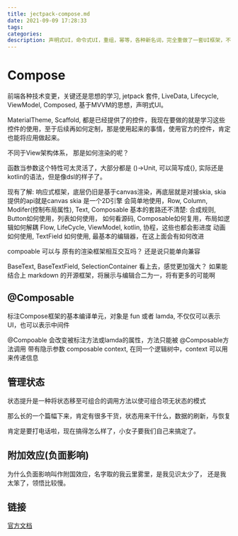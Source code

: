 ```yaml
---
title: jectpack-compose.md
date: 2021-09-09 17:28:33
tags:
categories:
description: 声明式UI，命令式UI，重组，幂等，各种新名词，完全重做了一套UI框架，不同以之前的View,ViewGroup架构。
---
```


# Compose

前端各种技术变更，关键还是思想的学习, jetpack 套件, LiveData, Lifecycle, ViewModel, Composed, 基于MVVM的思想，声明式UI。

MaterialTheme, Scaffold, 都是已经提供了的控件，我现在要做的就是学习这些控件的使用，至于后续再如何定制，那是使用起来的事情，使用官方的控件，肯定也能将应用做起来。

不同于View架构体系， 那是如何渲染的呢？ 

函数当参数这个特性可太灵活了，大部分都是 ()->Unit, 可以简写成{}, 实际还是kotlin的语法，但是像dsl的样子了。

现有了解:
响应式框架，底层仍旧是基于canvas渲染，再底层就是对接skia, skia提供的api就是canvas
skia 是一个2D引擎
会简单地使用，Row, Column, Modifer(控制布局属性), Text, Composable
基本的套路还不清楚: 合成规则, Button如何使用，列表如何使用， 如何看源码, Composable如何复用，布局如逻辑如何解耦
Flow, LifeCycle, ViewModel, kotlin, 协程，这些也都会影进度
动画如何使用, TextField 如何使用, 最基本的编辑器，在这上面会有如何改进

compoable 可以与 原有的渲染框架相互交互吗？ 还是说只能单向兼容

BaseText, BaseTextField, SelectionContainer
看上去，感觉更加强大？
如果能结合上 markdown 的开源框架，将展示与编辑合二为一，将有更多的可能啊

## @Composable

标注Compose框架的基本编译单元，对象是 fun 或者 lamda, 不仅仅可以表示UI，也可以表示中间件

@Compoable 会改变被标注方法或lamda的属性，方法只能被 @Composable方法调用
带有隐示参数 composable context, 在同一个逻辑树中，context 可以用来传递信息

## 管理状态

状态提升是一种将状态移至可组合的调用方法以使可组合项无状态的模式

那么长的一个篇幅下来，肯定有很多干货，状态用来干什么，数据的刷新，与恢复

肯定是要打电话啦，现在搞得怎么样了，小女子要我们自己来搞定了。

## 附加效应(负面影响)

为什么负面影响叫作附国效应，名字取的我云里雾里，是我见识太少了， 还是我太笨了，领悟比较慢。

## 链接

[官方文档](https://developer.android.com/jetpack/compose/semantics?hl=zh-cn)
